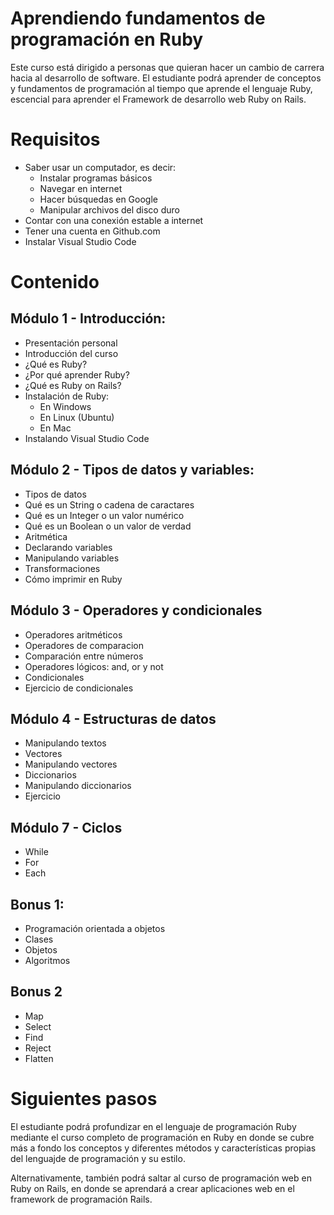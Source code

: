 # Aprendiendo fundamentos de programación en Ruby

Este curso está dirigido a personas que quieran hacer un cambio de carrera hacia al desarrollo de software. El estudiante podrá aprender de conceptos y fundamentos de programación al tiempo que aprende el lenguaje Ruby, escencial para aprender el Framework de desarrollo web Ruby on Rails.

# Requisitos

- Saber usar un computador, es decir:
  - Instalar programas básicos
  - Navegar en internet
  - Hacer búsquedas en Google
  - Manipular archivos del disco duro
- Contar con una conexión estable a internet
- Tener una cuenta en Github.com
- Instalar Visual Studio Code

# Contenido

## Módulo 1 - Introducción:
- Presentación personal
- Introducción del curso
- ¿Qué es Ruby?
- ¿Por qué aprender Ruby?
- ¿Qué es Ruby on Rails?
- Instalación de Ruby:
    - En Windows
    - En Linux (Ubuntu)
    - En Mac
- Instalando Visual Studio Code

## Módulo 2 - Tipos de datos y variables:
- Tipos de datos
- Qué es un String o cadena de caractares
- Qué es un Integer o un valor numérico
- Qué es un Boolean o un valor de verdad
- Aritmética
- Declarando variables
- Manipulando variables
- Transformaciones
- Cómo imprimir en Ruby

## Módulo 3 - Operadores y condicionales
- Operadores aritméticos
- Operadores de comparacion
- Comparación entre números
- Operadores lógicos: and, or y not
- Condicionales
- Ejercicio de condicionales

## Módulo 4 - Estructuras de datos
- Manipulando textos
- Vectores
- Manipulando vectores
- Diccionarios
- Manipulando diccionarios
- Ejercicio

## Módulo 7 - Ciclos
- While
- For
- Each

## Bonus 1:
- Programación orientada a objetos
- Clases
- Objetos
- Algoritmos

## Bonus 2
- Map
- Select
- Find
- Reject
- Flatten

# Siguientes pasos

El estudiante podrá profundizar en el lenguaje de programación Ruby mediante el curso completo de programación en Ruby en donde se cubre más a fondo los conceptos y diferentes métodos y características propias del lenguajde de programación y su estilo.

Alternativamente, también podrá saltar al curso de programación web en Ruby on Rails, en donde se aprendará a crear aplicaciones web en el framework de programación Rails.
